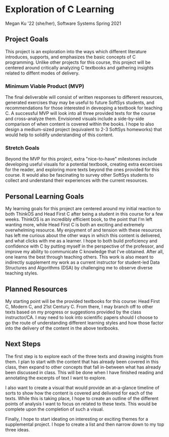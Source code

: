 # Exploration of C Learning

Megan Ku '22 (she/her), Software Systems Spring 2021

## Project Goals

This project is an exploration into the ways which different literature introduces, supports, and emphasizes the basic concepts of C programming. Unlike other projects for this course, this project will be centered around critically analyzing C textbooks and gathering insights related to diffent modes of delivery.

### Minimum Viable Product (MVP)

The final deliverable will consist of written responses to different resources, generated exercises thay may be useful to future SoftSys students, and recommendations for those interested in deveoping a textbook for teaching C. A successful MVP will look into all three provided texts for the course and cross-analyze them. Envisioned visuals include a side-by-side comparison of when content is covered within the books. I hope to also design a medium-sized project (equivalent to 2-3 SoftSys homeworks) that would help to solidify understanding of this content.

### Stretch Goals

Beyond the MVP for this project, extra "nice-to-have" milestones include developing useful visuals for a potential textbook, creating extra excercises for the reader, and exploring more texts beyond the ones provided for this course. It would also be fascinating to survey other SoftSys students to collect and understand their experiences with the current resources.

## Personal Learning Goals

My learning goals for this project are centered around my initial reaction to both ThinkOS and Head First C after being a student in this course for a few weeks. ThinkOS is an incredibly efficient book, to the point that I'm left wanting more, while Head First C is both an exciting and extremely overwhelming resource. My enjoyment of and tension with these resources has left me curious about the other ways in which this content is delivered, and what clicks with me as a learner. I hope to both build proficiency and confidence with C by putting myself in the perspective of the professor, and improve my ability to communicate C knowledge that I've obtained. After all, one learns the best through teaching others. This work is also meant to indirectly supplement my work as a current instructor for student-led Data Structures and Algorithms (DSA) by challenging me to observe diverse teaching styles.

## Planned Resources

My starting point will be the provided textbooks for this course: Head First C, Modern C, and 21st Century C. From there, I may branch off to other texts based on my progress or suggestions provided by the class instructor/CA. I may need to look into scientific papers should I choose to go the route of understanding different learning styles and how those factor into the delivery of the content in the above textbooks.

## Next Steps

The first step is to explore each of the three texts and drawing insights from them. I plan to start with the content that has already been covered in this class, then expand to other concepts that fall in-between what has already been discussed in class. This will be done when I have finished reading and annotating the excerpts of text I want to explore.

I also want to create a visual that would provide an at-a-glance timeline of sorts to show how the content is covered and delivered for each of the texts. While this is taking place, I hope to create an outline of the different points of analysis I want to focus on related to these texts. This would be complete upon the completion of such a visual.

Finally, I hope to start ideating on interesting or exciting themes for a supplemental project. I hope to create a list and then narrow down to my top three ideas.
